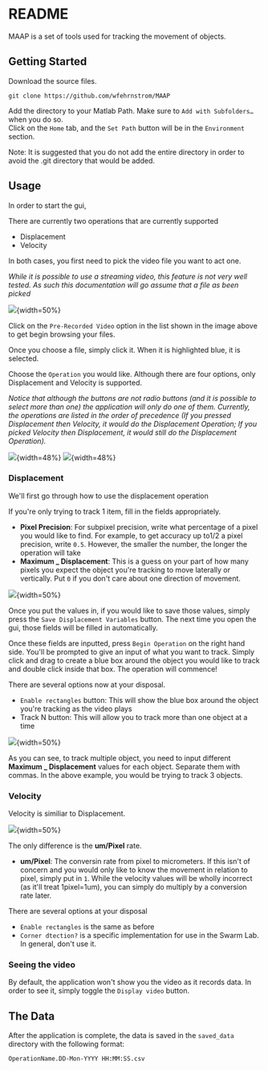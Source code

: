 # README

MAAP is a set of tools used for tracking the movement of objects. 

## Getting Started

Download the source files. 


```
git clone https://github.com/wfehrnstrom/MAAP
```

Add the directory to your Matlab Path. Make sure to `Add with Subfolders…` when you do so.  
Click on the `Home` tab, and the `Set Path` button will be in the `Environment` section. 

Note: It is suggested that you do not add the entire directory in order to avoid the .git directory that would be added. 

## Usage

In order to start the gui, 

There are currently two operations that are currently supported

- Displacement
- Velocity

In both cases, you first need to pick the video file you want to act one. 

*While it is possible to use a streaming video, this feature is not very well tested. As such this documentation will go assume that a file as been picked*

![](documentation/img/data_gui.png){width=50%}

Click on the `Pre-Recorded Video` option in the list shown in the image above to get begin browsing your files. 

Once you choose a file, simply click it. When it is highlighted blue, it is selected. 

Choose the `Operation` you would like. Although there are four options, only Displacement and Velocity is supported.

*Notice that although the buttons are not radio buttons (and it is possible to select more than one) the application will only do one of them. Currently, the operations are listed in the order of precedence (If you pressed Displacement then Velocity, it would do the Displacement Operation; If you picked Velocity then Displacement, it would still do the Displacement Operation).*

![](documentation/img/data_gui_displacement_selected.png){width=48%} ![](documentation/img/data_gui_velocity_selected.png){width=48%}

### Displacement

We'll first go through how to use the displacement operation

If you're only trying to track 1 item, fill in the fields appropriately. 

- **Pixel Precision**: For subpixel precision, write what percentage of a pixel you would like to find. For example, to get accuracy up to1/2 a pixel precision, write `0.5`. However, the smaller the number, the longer the operation will take
- **Maximum _ Displacement**: This is a guess on your part of how many pixels you expect the object you're tracking to move laterally or vertically. Put `0` if you don't care about one direction of movement.

![](documentation/img/data_gui_displacement_begin.png){width=50%}

Once you put the values in, if you would like to save those values, simply press the `Save Displacement Variables` button. The next time you open the gui, those fields will be filled in automatically. 

Once these fields are inputted, press `Begin Operation` on the right hand side. You'll be prompted to give an input of what you want to track. Simply click and drag to create a blue box around the object you would like to track and double click inside that box. The operation will commence!

There are several options now at your disposal. 
- `Enable rectangles` button: This will show the blue box around the object you're tracking as the video plays
- Track N button: This will allow you to track more than one object at a time

![](documentation/img/data_gui_track_n_selected.png){width=50%}

As you can see, to track multiple object, you need to input different **Maximum _ Displacement** values for each object. Separate them with commas. In the above example, you would be trying to track 3 objects. 

### Velocity

Velocity is similiar to Displacement. 

![](documentation/img/data_gui_velocity_selected.png){width=50%}

The only difference is the **um/Pixel** rate. 
- **um/Pixel**: The conversin rate from pixel to micrometers. If this isn't of concern and you would only like to know the movement in relation to pixel, simply put in `1`. While the velocity values will be wholly incorrect (as it'll treat 1pixel=1um), you can simply do multiply by a conversion rate later. 

There are several options at your disposal
- `Enable rectangles` is the same as before
- `Corner dtection?` is a specific implementation for use in the Swarm Lab. In general, don't use it. 

### Seeing the video

By default, the application won't show you the video as it records data. In order to see it, simply toggle the `Display video` button. 

## The Data

After the application is complete, the data is saved in the `saved_data` directory with the following format:

`OperationName.DD-Mon-YYYY HH:MM:SS.csv`

